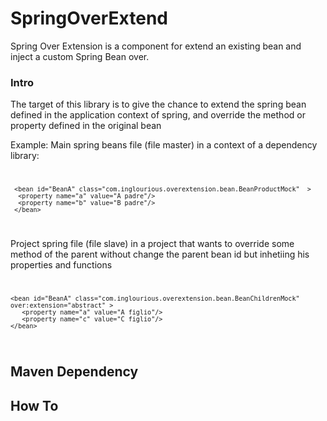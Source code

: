 # SpringOverExtend 
Spring Over Extension is a component for extend an existing bean and inject a custom Spring Bean over.
  

### Intro
The target of this library is to give the chance to extend the spring bean defined in the application context of spring, and override the method or property defined in the original bean

Example:
Main spring beans file (file master) in a context of a dependency library:
<code>

     <bean id="BeanA" class="com.inglourious.overextension.bean.BeanProductMock"  >
      <property name="a" value="A padre"/>
      <property name="b" value="B padre"/>
     </bean>
 
</code>

Project spring file (file slave) in a project that wants to override some method of the parent without change the parent bean id but inhetiing his properties and functions
<code>

    <bean id="BeanA" class="com.inglourious.overextension.bean.BeanChildrenMock" over:extension="abstract" >
       <property name="a" value="A figlio"/>
       <property name="c" value="C figlio"/>
    </bean>

</code>


## Maven Dependency


## How To

